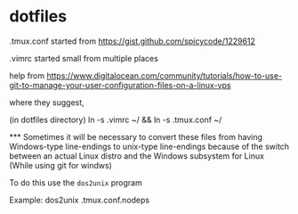 # dotfiles

.tmux.conf started from https://gist.github.com/spicycode/1229612

.vimrc started small from multiple places

help from https://www.digitalocean.com/community/tutorials/how-to-use-git-to-manage-your-user-configuration-files-on-a-linux-vps

where they suggest,

(in dotfiles directory)
ln -s .vimrc ~/ && ln -s .tmux.conf ~/

*** Sometimes it will be necessary to convert these files from having Windows-type line-endings to unix-type line-endings because of the switch between an actual Linux distro and the Windows subsystem for Linux (While using git for windws)

To do this use the `dos2unix` program

Example: dos2unix .tmux.conf.nodeps
